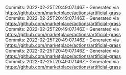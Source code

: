 Commits: 2022-02-25T20:49:07.146Z - Generated via https://github.com/marketplace/actions/artificial-grass
<br>
Commits: 2022-02-25T20:49:07.146Z - Generated via https://github.com/marketplace/actions/artificial-grass
<br>
Commits: 2022-02-25T20:49:07.146Z - Generated via https://github.com/marketplace/actions/artificial-grass
<br>
Commits: 2022-02-25T20:49:07.146Z - Generated via https://github.com/marketplace/actions/artificial-grass
<br>
Commits: 2022-02-25T20:49:07.146Z - Generated via https://github.com/marketplace/actions/artificial-grass
<br>
Commits: 2022-02-25T20:49:07.146Z - Generated via https://github.com/marketplace/actions/artificial-grass
<br>
